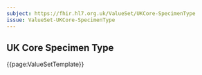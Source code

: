 ```yaml
---
subject: https://fhir.hl7.org.uk/ValueSet/UKCore-SpecimenType
issue: ValueSet-UKCore-SpecimenType
---
```

## UK Core Specimen Type

{{page:ValueSetTemplate}}